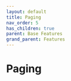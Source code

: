 ```yaml
---
layout: default
title: Paging
nav_order: 5
has_children: true
parent: Base Features
grand_parent: Features
---
```


# Paging
